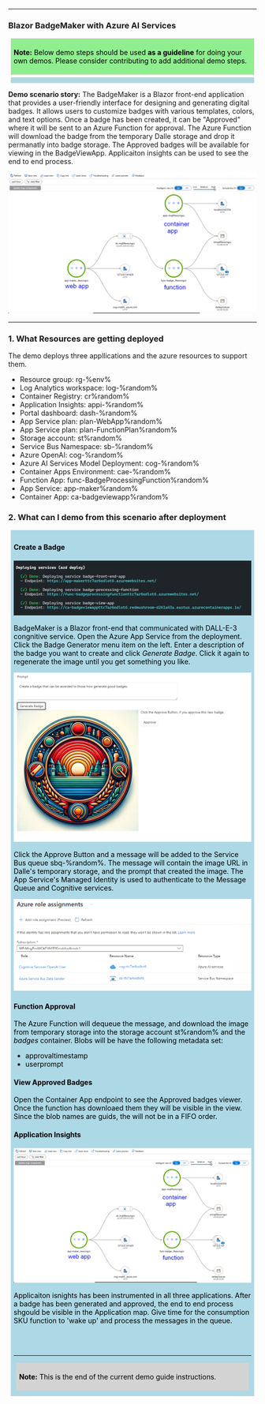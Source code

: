 [comment]: <> (please keep all comment items at the top of the markdown file)
[comment]: <> (please do not change the ***, as well as <div> placeholders for Note and Tip layout)
[comment]: <> (please keep the ### 1. and 2. titles as is for consistency across all demoguides)
[comment]: <> (section 1 provides a bullet list of resources + clarifying screenshots of the key resources details)
[comment]: <> (section 2 provides summarized step-by-step instructions on what to demo)


[comment]: <> (this is the section for the Note: item; please do not make any changes here)
***
### Blazor BadgeMaker with Azure AI Services

<div style="background: lightgreen; 
            font-size: 14px; 
            color: black;
            padding: 5px; 
            border: 1px solid lightgray; 
            margin: 5px;">

**Note:** Below demo steps should be used **as a guideline** for doing your own demos. Please consider contributing to add additional demo steps.
</div>

[comment]: <> (this is the section for the Tip: item; consider adding a Tip, or remove the section between <div> and </div> if there is no tip)

<div style="background: lightblue; 
            font-size: 14px; 
            color: black;
            padding: 5px; 
            border: 1px solid lightgray; 
            margin: 5px;">


</div>

**Demo scenario story:** 
The BadgeMaker is a Blazor front-end application that provides a user-friendly interface for designing and generating digital badges. It allows users to customize badges with various templates, colors, and text options. Once a badge has been created, it can be "Approved" where it will be sent to an Azure Function for approval. The Azure Function will download the badge from the temporary Dalle storage and drop it permanatly into badge storage. The Approved badges will be available for viewing in the BadgeViewApp. Applicaiton insights can be used to see the end to end process.

![Example Application Insights](https://github.com/rob-foulkrod/BadgeMaker/blob/2cfbfa32bb0a0ee3187b080d82c073463e444835/demoguide/images/appInsights.png)

***
### 1. What Resources are getting deployed

The demo deploys three appllications and the azure resources to support them.

* Resource group: rg-%env% 
* Log Analytics workspace: log-%random%
* Container Registry: cr%random%
* Application Insights: appi-%random%
* Portal dashboard: dash-%random%
* App Service plan: plan-WebApp%random%
* App Service plan: plan-FunctionPlan%random%
* Storage account: st%random%
* Service Bus Namespace: sb-%random%
* Azure OpenAI: cog-%random%                                                          
* Azure AI Services Model Deployment: cog-%random%
* Container Apps Environment: cae-%random%
* Function App: func-BadgeProcessingFunction%random%
* App Service: app-maker%random%
* Container App: ca-badgeviewapp%random%



### 2. What can I demo from this scenario after deployment

<div style="background: lightblue; 
            font-size: 14px; 
            color: black;
            padding: 5px; 
            border: 1px solid lightgray; 
            margin: 5px;">


#### Create a Badge

![Example of deployed Endpoints](https://github.com/rob-foulkrod/BadgeMaker/blob/2cfbfa32bb0a0ee3187b080d82c073463e444835/demoguide/images/endpoints.png)

BadgeMaker is a Blazor front-end  that communicated with DALL-E-3 congnitive service. Open the Azure App Service from the deployment. Click the Badge Generator menu item on the left. Enter a description of the badge you want to create and click *Generate Badge*. Click it again to regenerate the image until you get something you like. 

![Badge for approval](https://github.com/rob-foulkrod/BadgeMaker/blob/2cfbfa32bb0a0ee3187b080d82c073463e444835/demoguide/images/approval.png)

Click the Approve Button and a message will be added to the Service Bus queue sbq-%random%. The message will contain the image URL in Dalle's temporary storage, and the prompt that created the image. The App Service's Managed Identity is used to authenticate to the Message Queue and Cognitive services.

![App Service Managed Identity Role Assignments](https://github.com/rob-foulkrod/BadgeMaker/blob/2cfbfa32bb0a0ee3187b080d82c073463e444835/demoguide/images/appservice-roleassignments.png)

#### Function Approval

 The Azure Function will dequeue the message, and download the image from temporary storage into the storage account st%random% and the *badges* container. Blobs will be have the following metadata set: 
 * approvaltimestamp
 * userprompt


#### View Approved Badges

Open the Container App endpoint to see the Approved badges viewer. Once the function has downloaed them they will be visible in the view. Since the blob names are guids, the will not be in a FIFO order.

#### Application Insights

![Example Application Insights](https://github.com/rob-foulkrod/BadgeMaker/blob/2cfbfa32bb0a0ee3187b080d82c073463e444835/demoguide/images/appInsights.png)

Applicaiton isnights has been instrumented in all three applications. After a badge has been generated and approved, the end to end process shgould be visible in the Application map. Give time for the consumption SKU function to 'wake up' and process the messages in the queue.


[comment]: <> (this is the closing section of the demo steps. Please do not change anything here to keep the layout consistant with the other demoguides.)
<br></br>
***
<div style="background: lightgray; 
            font-size: 14px; 
            color: black;
            padding: 5px; 
            border: 1px solid lightgray; 
            margin: 5px;">

**Note:** This is the end of the current demo guide instructions.
</div>



